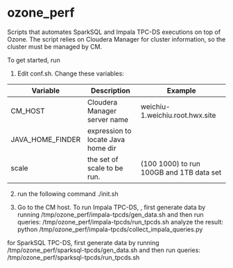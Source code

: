 # ozone_perf

Scripts that automates SparkSQL and Impala TPC-DS executions on top of Ozone. The script relies on Cloudera Manager for cluster information, so the cluster must be managed by CM.

To get started, run 

1. Edit conf.sh. Change these variables: 

| Variable              | Description                          | Example                                 |
|-----------------------|--------------------------------------|-----------------------------------------|
| CM_HOST               | Cloudera Manager server name         | weichiu-1.weichiu.root.hwx.site         |
| JAVA_HOME_FINDER      | expression to locate Java home dir   |                                         |
| scale                 | the set of scale to be run.          | (100 1000) to run 100GB and 1TB data set|

2. run the following command
./init.sh

3. Go to the CM host. To run Impala TPC-DS, , first generate data by running /tmp/ozone_perf/impala-tpcds/gen_data.sh
and then run queries: /tmp/ozone_perf/impala-tpcds/run_tpcds.sh
analyze the result: python /tmp/ozone_perf/impala-tpcds/collect_impala_queries.py

for SparkSQL TPC-DS, first generate data by running /tmp/ozone_perf/sparksql-tpcds/gen_data.sh
and then run queries: /tmp/ozone_perf/sparksql-tpcds/run_tpcds.sh
